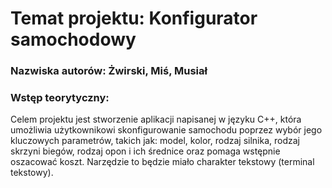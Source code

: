 # Temat projektu: Konfigurator samochodowy
### Nazwiska autorów: Żwirski, Miś, Musiał
### Wstęp teorytyczny:

Celem projektu jest stworzenie aplikacji napisanej w języku C++, 
która umożliwia użytkownikowi skonfigurowanie samochodu poprzez wybór jego 
kluczowych parametrów, takich jak: model, kolor, rodzaj silnika, 
rodzaj skrzyni biegów, rodzaj opon i ich średnice oraz pomaga wstępnie oszacować 
koszt. Narzędzie to będzie miało charakter tekstowy (terminal tekstowy).
